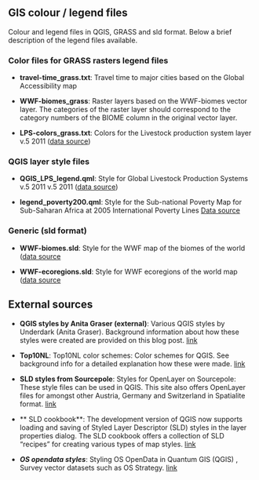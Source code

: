 ## GIS colour / legend files

Colour and legend files in QGIS, GRASS and sld format. Below a brief description of the legend files available.

### Color files for GRASS rasters legend files

* **travel-time_grass.txt**: Travel time to major cities based on the Global Accessibility map

* **WWF-biomes_grass**: Raster layers based on the WWF-biomes vector layer. The categories of the raster layer should correspond to the category numbers of the BIOME column in the original vector layer.

* **LPS-colors_grass.txt**: Colors for the Livestock production system layer v.5 2011 ([data source](http://www.fao.org/ag/AGAinfo/resources/en/glw/GLW_prod-sys.html))

### QGIS layer style files

* **QGIS_LPS_legend.qml**: Style for  Global Livestock Production Systems v.5 2011 v.5 2011 ([data source](http://www.fao.org/ag/AGAinfo/resources/en/glw/GLW_prod-sys.html))

* **legend_poverty200.qml**: Style for the Sub-national Poverty Map for Sub-Saharan Africa at 2005 International Poverty Lines [Data source](http://harvestchoice.org/maps/sub-national-poverty-and-extreme-poverty-prevalence)

### Generic (sld format)

* **WWF-biomes.sld**: Style for the WWF map of the biomes of the world ([data source](http://worldwildlife.org/publications/terrestrial-ecoregions-of-the-world)

* **WWF-ecoregions.sld**: Style for WWF ecoregions of the world map ([data source](http://worldwildlife.org/publications/terrestrial-ecoregions-of-the-world)

## External sources

* **QGIS styles by Anita Graser (external)**: Various QGIS styles by Underdark (Anita Graser). Background information about how these styles were created are provided on this blog post. [link](https://github.com/anitagraser/QGIS-resources/tree/master/qgis2)

* **Top10NL**: Top10NL color schemes: Color schemes for QGIS. See background info for a detailed explanation how these were made. [link](https://github.com/opengeogroep/NLExtract/tree/master/top10nl/style/qgis/jw_van_aalst)

* **SLD styles from Sourcepole**: Styles for OpenLayer on Sourcepole: These style files can be used in QGIS. This site also offers OpenLayer files for amongst other Austria, Germany and Switzerland in Spatialite format. [link](http://www.sourcepole.ch/2010/2/28/spatialite)

* ** SLD cookbook**: The development version of QGIS now supports loading and saving of Styled Layer Descriptor (SLD) styles in the layer properties dialog. The SLD cookbook offers a collection of SLD “recipes” for creating various types of map styles. [link](http://docs.geoserver.org/stable/en/user/styling/sld-cookbook/index.html)

* ***OS opendata styles***: Styling OS OpenData in Quantum GIS (QGIS) , Survey vector datasets such as OS Strategy. [link](http://www.lutraconsulting.co.uk/resources/styling-os-opendata-in-qgis)
